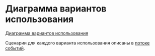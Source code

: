 # Диаграмма вариантов использования

[Диаграмма вариантов использования](use_case.png)

Сценарии для каждого варианта использования описаны в [потоке событий](Flow%20of%20events.md).

